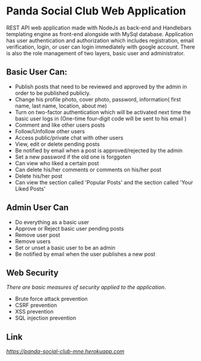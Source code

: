 # Panda Social Club Web Application
REST API web application made with NodeJs as back-end and Handlebars templating engine as front-end alongside with MySql database. Application has user authentication and authorization which includes registration, email verification, login, or user can login immediately with google account. There is also the role management of two layers, basic user and administrator. 
## Basic User Can: 
- Publish posts that need to be reviewed and approved by the admin in order to be published publicly.
- Change his profile photo, cover photo, password, information( first name, last name, location, about me)
- Turn on two-factor authentication which will be activated next time the basic user logs in (One-time four-digit code will be sent to his email )
- Comment and like other users posts
- Follow/Unfollow other users
- Access public/private chat with other users
- View, edit or delete pending posts
- Be notified by email when a post is approved/rejected by the admin
- Set a new password if the old one is forggoten
- Can view who liked a certain post
- Can delete his/her comments or comments on his/her post
- Delete his/her post
- Can view the section called 'Popular Posts' and the section called 'Your Liked Posts'

## Admin User Can
- Do everything as a basic user
- Approve or Reject basic user pending posts
- Remove user post 
- Remove users
- Set or unset a basic user to be an admin
- Be notified by email when the user publishes a new post

## Web Security
*There are basic measures of security applied to the application*.
- Brute force attack prevention
- CSRF prevention
- XSS prevention
- SQL injection prevention

## Link 
*https://panda-social-club-mne.herokuapp.com*
